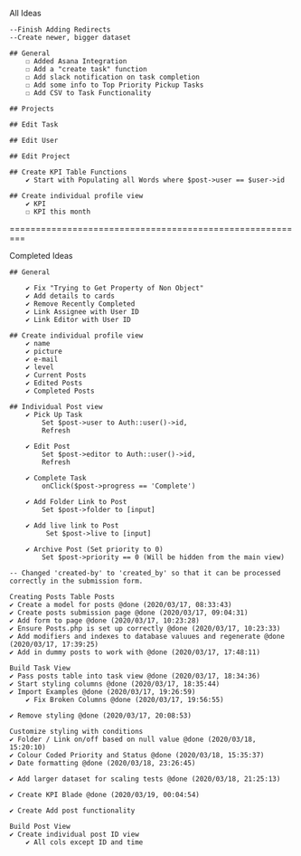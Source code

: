 All Ideas

    --Finish Adding Redirects
    --Create newer, bigger dataset

    ## General
        ☐ Added Asana Integration
        ☐ Add a "create task" function
        ☐ Add slack notification on task completion
        ☐ Add some info to Top Priority Pickup Tasks
        ☐ Add CSV to Task Functionality
        
    ## Projects

    ## Edit Task
    
    ## Edit User
    
    ## Edit Project

    ## Create KPI Table Functions
        ✔ Start with Populating all Words where $post->user == $user->id

    ## Create individual profile view
        ✔ KPI 
        ☐ KPI this month


=========================================================

Completed Ideas

    ## General

        ✔ Fix "Trying to Get Property of Non Object"
        ✔ Add details to cards
        ✔ Remove Recently Completed
        ✔ Link Assignee with User ID
        ✔ Link Editor with User ID

    ## Create individual profile view
        ✔ name
        ✔ picture
        ✔ e-mail
        ✔ level
        ✔ Current Posts
        ✔ Edited Posts
        ✔ Completed Posts

    ## Individual Post view
        ✔ Pick Up Task 
            Set $post->user to Auth::user()->id,
            Refresh

        ✔ Edit Post
            Set $post->editor to Auth::user()->id,
            Refresh  

        ✔ Complete Task
            onClick($post->progress == 'Complete')    

        ✔ Add Folder Link to Post
            Set $post->folder to [input]

        ✔ Add live link to Post
             Set $post->live to [input]

        ✔ Archive Post (Set priority to 0)
            Set $post->priority == 0 (Will be hidden from the main view)

    -- Changed 'created-by' to 'created_by' so that it can be processed correctly in the submission form.

    Creating Posts Table Posts
    ✔ Create a model for posts @done (2020/03/17, 08:33:43)
    ✔ Create posts submission page @done (2020/03/17, 09:04:31)
    ✔ Add form to page @done (2020/03/17, 10:23:28)
    ✔ Ensure Posts.php is set up correctly @done (2020/03/17, 10:23:33)
    ✔ Add modifiers and indexes to database valuues and regenerate @done (2020/03/17, 17:39:25)
    ✔ Add in dummy posts to work with @done (2020/03/17, 17:48:11)

    Build Task View
    ✔ Pass posts table into task view @done (2020/03/17, 18:34:36)
    ✔ Start styling columns @done (2020/03/17, 18:35:44)
    ✔ Import Examples @done (2020/03/17, 19:26:59)
        ✔ Fix Broken Columns @done (2020/03/17, 19:56:55)

    ✔ Remove styling @done (2020/03/17, 20:08:53)
    
    Customize styling with conditions
    ✔ Folder / Link on/off based on null value @done (2020/03/18, 15:20:10)
    ✔ Colour Coded Priority and Status @done (2020/03/18, 15:35:37)
    ✔ Date formatting @done (2020/03/18, 23:26:45)

    ✔ Add larger dataset for scaling tests @done (2020/03/18, 21:25:13)

    ✔ Create KPI Blade @done (2020/03/19, 00:04:54)

    ✔ Create Add post functionality

    Build Post View
    ✔ Create individual post ID view
        ✔ All cols except ID and time